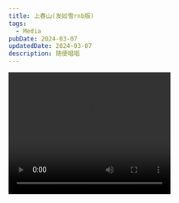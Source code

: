 ```yaml
---
title: 上春山(发如雪rnb版)
tags:
  - Media
pubDate: 2024-03-07
updatedDate: 2024-03-07
description: 随便唱唱
---
```


<video width="320" height="240" controls src="/static/media/shangchunshan.mp4" type="video/mp4">
觉得还不错 就上传咯。
</video>
